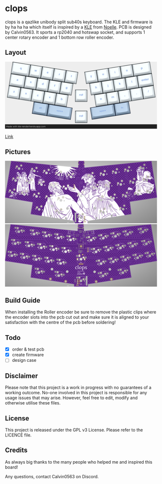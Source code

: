 # clops

clops is a qazlike unibody split sub40s keyboard. The KLE and firmware is by ha ha ha which itself is inspired by a [KLE](http://www.keyboard-layout-editor.com/#/gists/c3c008118662d8631bc35f2af838a2c1) from [Noelle](https://github.com/fivedee). PCB is designed by Calvin0563. It sports a rp2040 and hotswap socket, and supports 1 center rotary encoder and 1 bottom row roller encoder.

## Layout

![](https://github.com/calvin-mcd/clops/blob/main/Images/KLE.png)

[Link](http://www.keyboard-layout-editor.com/#/gists/6cb4f40dfc184b6e9601f9cb672765c0)

## Pictures

![](https://github.com/calvin-mcd/clops/blob/main/Images/top.png)
![](https://github.com/calvin-mcd/clops/blob/main/Images/bottom.png)

## Build Guide

When installing the Roller encoder be sure to remove the plastic clips where the encoder slots into the pcb cut out and make sure it is aligned to your satisfaction with the centre of the pcb before soldering!

## Todo

- [X] order & test pcb
- [X] create firmware
- [ ] design case

## Disclaimer

Please note that this project is a work in progress with no guarantees of a working outcome. No-one involved in this project is responsible for any usage issues that may arise. However, feel free to edit, modify and otherwise utilise these files.

## License

This project is released under the GPL v3 License. Please refer to the LICENCE file.

## Credits

As always big thanks to the many people who helped me and inspired this board!

Any questions, contact Calvin0563 on Discord. 
